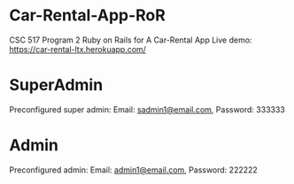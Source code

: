 
# Car-Rental-App-RoR
CSC 517 Program 2 Ruby on Rails for A Car-Rental App
Live demo: https://car-rental-ltx.herokuapp.com/
# SuperAdmin
Preconfigured super admin: Email: sadmin1@email.com, Password: 333333
# Admin
Preconfigured admin: Email: admin1@email.com, Password: 222222


